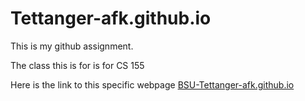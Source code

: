 # Tettanger-afk.github.io

This is my github assignment.

The class this is for is for CS 155

Here is the link to this specific webpage [BSU-Tettanger-afk.github.io](http://BSU-Tettanger-afk.github.io)
